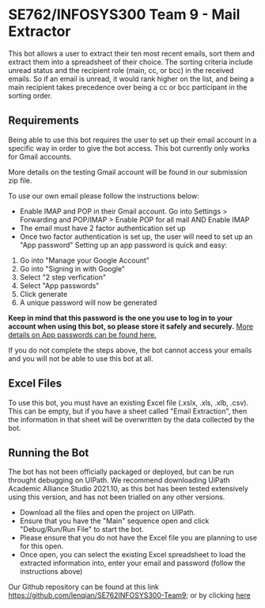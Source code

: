 # SE762/INFOSYS300 Team 9 - Mail Extractor

This bot allows a user to extract their ten most recent emails, sort them and extract them into a spreadsheet of their choice. 
The sorting criteria include unread status and the recipient role (main, cc, or bcc) in the received emails.
So if an email is unread, it would rank higher on the list, and being a main recipient takes precedence over being a cc or bcc participant in the sorting order.

## Requirements 
Being able to use this bot requires the user to set up their email account in a specific way in order to give the bot access. This bot currently only works for Gmail accounts. 

More details on the testing Gmail account will be found in our submission zip file.

To use our own email please follow the instructions below:
-  Enable IMAP and POP in their Gmail account. Go into Settings > Forwarding and POP/IMAP > Enable POP for all mail AND Enable IMAP 
-  The email must have 2 factor authentication set up 
-  Once two factor authentication is set up, the user will need to set up an "App password" Setting up an app password is quick and easy:
1. Go into "Manage your Google Account"
2. Go into "Signing in with Google"
3. Select "2 step verfication"
4. Select "App passwords"
5. Click generate
6. A unique password will now be generated

**Keep in mind that this password is the one you use to log in to your account when using this bot, so please store it safely and securely.**
[More details on App passwords can be found here.](https://support.google.com/mail/answer/185833?hl=en)

If you do not complete the steps above, the bot cannot access your emails and you will not be able to use this bot at all. 

## Excel Files
To use this bot, you must have an existing Excel file (.xslx, .xls, .xlb, .csv). This can be empty, but if you have a sheet called "Email Extraction", then the information in that sheet will be overwritten by the data collected by the bot.

## Running the Bot
The bot has not been officially packaged or deployed, but can be run throught debugging on UIPath. We recommend downloading UiPath Academic Alliance Studio 2021.10, as this bot has been tested extensively using this version, and has not been trialled on any other versions. 

- Download all the files and open the project on UIPath. 
- Ensure that you have the "Main" sequence open and click "Debug/Run/Run File" to start the bot. 
- Please ensure that you do not have the Excel file you are planning to use for this open. 
- Once open, you can select the existing Excel spreadsheet to load the extracted information into, enter your email and password (follow the instructions above)

Our Github repository can be found at this link https://github.com/lenqian/SE762INFOSYS300-Team9; or by clicking [here](https://github.com/lenqian/SE762INFOSYS300-Team9)
